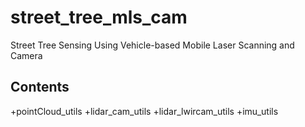 # street_tree_mls_cam
Street Tree Sensing Using Vehicle-based Mobile Laser Scanning and Camera 

## Contents

+pointCloud_utils
+lidar_cam_utils
+lidar_lwircam_utils
+imu_utils
